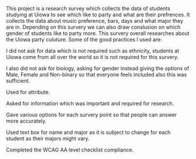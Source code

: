 This project is a research survey which collects the data of students studying at Uiowa to see which like to party and what are their prefrences. It collects the data about music preference, bars, days and what major they are in. Depending on this survery we can also draw conslusion on which gender of students like to party more. This survery overall researches about the Uiowa party culuture. Some of the good practices I used are:

I did not ask for data which is not required such as ethnicity, students at Uiowa come from all over the world so it is not required for this survery.

I also did not ask for biology, asking for gender instead giving the options of Male, Female and Non-binary so that everyone feels included also this was sufficient.

Used for attribute.

Asked for information which was important and required for research.

Gave various options for each survery point so that people can answer more accurately.

Used text box for name and major as it is subject to change for each student as their majors might vary.

Completed the WCAG AA level checklist compliance.

